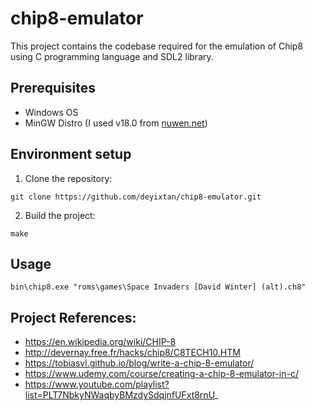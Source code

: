 # chip8-emulator

This project contains the codebase required for the emulation of Chip8 using C programming language and SDL2 library.

## Prerequisites
- Windows OS
- MinGW Distro (I used v18.0 from [nuwen.net](https://nuwen.net/files/mingw/mingw-18.0.exe))

## Environment setup
1. Clone the repository:
```
git clone https://github.com/deyixtan/chip8-emulator.git
```

2. Build the project:
```
make
```

## Usage
```
bin\chip8.exe "roms\games\Space Invaders [David Winter] (alt).ch8"
```

## Project References:
- https://en.wikipedia.org/wiki/CHIP-8
- http://devernay.free.fr/hacks/chip8/C8TECH10.HTM
- https://tobiasvl.github.io/blog/write-a-chip-8-emulator/
- https://www.udemy.com/course/creating-a-chip-8-emulator-in-c/
- https://www.youtube.com/playlist?list=PLT7NbkyNWaqbyBMzdySdqjnfUFxt8rnU_
